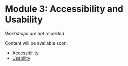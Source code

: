 # Module 3: Accessibility and Usability

_Workshops are not recorded_

Content will be available soon. 

*   [Accessibility](3.1.md)
*   [Usability](3.2.md)